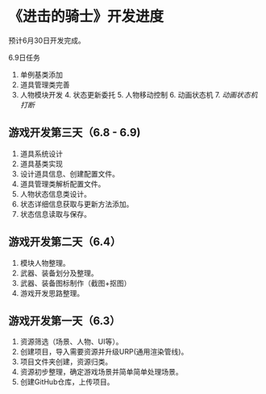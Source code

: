 # 《进击的骑士》开发进度

预计6月30日开发完成。

6.9日任务

1. 单例基类添加
2. 道具管理类完善
3. 人物模块开发
   4. 状态更新委托
   5. 人物移动控制
   6. 动画状态机
   7. *动画状态机打断*

## 游戏开发第三天（6.8 - 6.9)

1. 道具系统设计
2. 道具基类实现
3. 设计道具信息、创建配置文件。
4. 道具管理类解析配置文件。
5. 人物状态信息类设计。
6. 状态详细信息获取与更新方法添加。
7. 状态信息读取与保存。

## 游戏开发第二天（6.4）

1. 模块人物整理。
2. 武器、装备划分及整理。
3. 武器、装备图标制作（截图+抠图）
4. 游戏开发思路整理。

## 游戏开发第一天（6.3）

1. 资源筛选（场景、人物、UI等）。
2. 创建项目，导入需要资源并升级URP(通用渲染管线)。
3. 项目文件夹创建，资源归类。
4. 资源初步整理，确定游戏场景并简单简单处理场景。
5. 创建GitHub仓库，上传项目。
